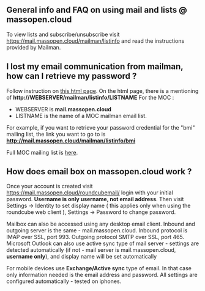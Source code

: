 ## General info and FAQ on using mail and lists @ massopen.cloud
To view lists and subscribe/unsubscribe visit https://mail.massopen.cloud/mailman/listinfo and read the instructions provided by Mailman.

## I lost my email communication from mailman, how can I retrieve my password ?
Follow instruction on [this html page](http://www.list.org/mailman-member/node16.html).
On the html page, there is a mentioning of **http://WEBSERVER/mailman/listinfo/LISTNAME**
For the MOC : 
* WEBSERVER is **mail.massopen.cloud**
* LISTNAME is the name of a MOC mailman email list. 

For example, if you want to retrieve your password credential for the "bmi" mailing list, the link you want to go to is **http://mail.massopen.cloud/mailman/listinfo/bmi** 

Full MOC mailing list is [here](https://mail.massopen.cloud/mailman/listinfo). 

## How does email box on massopen.cloud work ?
Once your account is created visit https://mail.massopen.cloud/roundcubemail/  login with your initial password. **Username is only username, not email address**. Then visit Settings -> Identity to set display name ( this applies only when using the roundcube web client ),  Settings -> Password to change password.

Mailbox can also be accessed using any desktop email client. Inbound and outgoing server is the same - mail.massopen.cloud. Inbound protocol is IMAP over SSL, port 993. Outgoing protocol SMTP over SSL, port 465. Microsoft Outlook can also use active sync type of mail server - settings are detected automatically (if not - mail server is mail.massopen.cloud, **username only**), and display name will be set automatically

For mobile devices use **Exchange/Active sync** type of email. In that case only information needed is the email address and password. All settings are configured automatically - tested on iphones.

